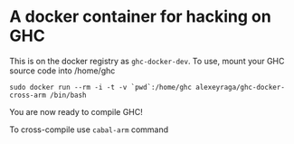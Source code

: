 # A docker container for hacking on GHC

This is on the docker registry as `ghc-docker-dev`.
To use, mount your GHC source code into /home/ghc

    sudo docker run --rm -i -t -v `pwd`:/home/ghc alexeyraga/ghc-docker-cross-arm /bin/bash

You are now ready to compile GHC!

To cross-compile use ```cabal-arm``` command

